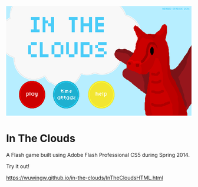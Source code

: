 <img src="https://github.com/wuwingw/in-the-clouds/blob/master/screenshot.png" alt="screenshot of title screen" height="300" />

# In The Clouds
A Flash game built using Adobe Flash Professional CS5 during Spring 2014.

Try it out!

https://wuwingw.github.io/in-the-clouds/InTheCloudsHTML.html
